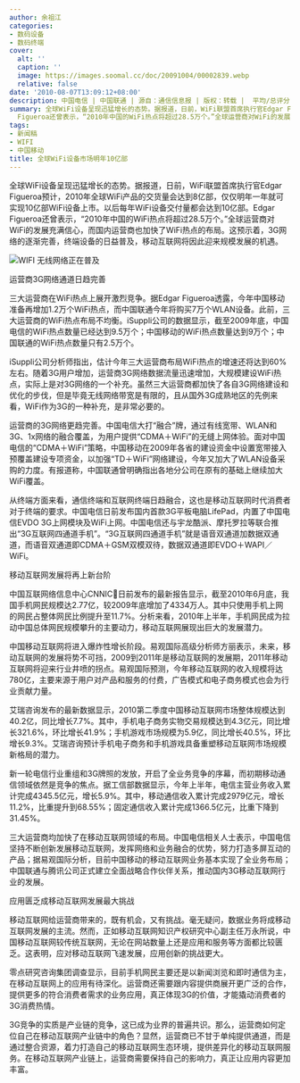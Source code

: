 ```yaml
---
author: 余祖江
categories:
- 数码设备
- 数码终端
cover:
  alt: ''
  caption: ''
  image: https://images.soomal.cc/doc/20091004/00002839.webp
  relative: false
date: '2010-08-07T13:09:12+08:00'
description: 中国电信 | 中国联通 | 源自：通信信息报 | 版权：转载 |  平均/总评分：09.50/19
summary: 全球WiFi设备呈现迅猛增长的态势。据报道，日前，WiFi联盟首席执行官Edgar Figueroa预计，2010年全球WiFi产品的交货量会达到8亿部，仅仅明年一年就可实现10亿部WiFi设备上市。以后每年WiFi设备交付量都会达到10亿部。Edgar
  Figueroa还曾表示，“2010年中国的WiFi热点将超过28.5万个。”全球运营商对WiFi的发展充满信心，而国内运营商也加快了WiFi热点的布局
tags:
- 新闻稿
- WIFI
- 中国移动
title: 全球WiFi设备市场明年10亿部
---
```


全球WiFi设备呈现迅猛增长的态势。据报道，日前，WiFi联盟首席执行官Edgar Figueroa预计，2010年全球WiFi产品的交货量会达到8亿部，仅仅明年一年就可实现10亿部WiFi设备上市。以后每年WiFi设备交付量都会达到10亿部。Edgar Figueroa还曾表示，“2010年中国的WiFi热点将超过28.5万个。”全球运营商对WiFi的发展充满信心，而国内运营商也加快了WiFi热点的布局。这预示着，3G网络的逐渐完善，终端设备的日益普及，移动互联网将因此迎来规模发展的机遇。



![WIFI 无线网络正在普及](https://images.soomal.cc/doc/20091004/00002839.webp)



运营商3G网络通道日趋完善



三大运营商在WiFi热点上展开激烈竞争。据Edgar Figueroa透露，今年中国移动准备再增加1.2万个WiFi热点，而中国联通今年将购买7万个WLAN设备。此前，三大运营商的WiFi热点布局不均衡。iSuppli公司的数据显示，截至2009年底，中国电信的WiFi热点数量已经达到9.5万个；中国移动的WiFi热点数量达到9万个；中国联通的WiFi热点数量只有2.5万个。



iSuppli公司分析师指出，估计今年三大运营商布局WiFi热点的增速还将达到60%左右。随着3G用户增加，运营商3G网络数据流量迅速增加，大规模建设WiFi热点，实际上是对3G网络的一个补充。虽然三大运营商都加快了各自3G网络建设和优化的步伐，但是毕竟无线网络带宽是有限的，且从国外3G成熟地区的先例来看，WiFi作为3G的一种补充，是非常必要的。



运营商的3G网络更趋完善。中国电信大打“融合”牌，通过有线宽带、WLAN和3G、1x网络的融合覆盖，为用户提供“CDMA＋WiFi”的无缝上网体验。面对中国电信的“CDMA＋WiFi”策略，中国移动在2009年各省的建设资金中设置宽带接入预覆盖建设专项资金，以加强“TD＋WiFi”网络建设，今年又加大了WLAN设备采购的力度。有报道称，中国联通曾明确指出各地分公司在原有的基础上继续加大WiFi覆盖。



从终端方面来看，通信终端和互联网终端日趋融合，这也是移动互联网时代消费者对于终端的要求。中国电信日前发布国内首款3G平板电脑LifePad，内置了中国电信EVDO 3G上网模块及WiFi上网。中国电信还与宇龙酷派、摩托罗拉等联合推出“3G互联网四通道手机”。“3G互联网四通道手机”就是语音双通道加数据双通道，而语音双通道即CDMA＋GSM双模双待，数据双通道即EVDO＋WAPI／WiFi。



移动互联网发展将再上新台阶



中国互联网络信息中心CNNIC日前发布的最新报告显示，截至2010年6月底，我国手机网民规模达2.77亿，较2009年底增加了4334万人。其中只使用手机上网的网民占整体网民比例提升至11.7%。分析来看，2010年上半年，手机网民成为拉动中国总体网民规模攀升的主要动力，移动互联网展现出巨大的发展潜力。



中国移动互联网将进入爆炸性增长阶段。易观国际高级分析师方丽表示，未来，移动互联网的发展将势不可挡，2009到2011年是移动互联网的发展期，2011年移动互联网将迎来行业井喷的拐点。易观国际预测，今年移动互联网的收入规模将达780亿，主要来源于用户对产品和服务的付费，广告模式和电子商务模式也会为行业贡献力量。



艾瑞咨询发布的最新数据显示，2010第二季度中国移动互联网市场整体规模达到40.2亿，同比增长7.7%。其中，手机电子商务实物交易规模达到4.3亿元，同比增长321.6%，环比增长41.9%；手机游戏市场规模为5.9亿，同比增长40.5%，环比增长9.3%。艾瑞咨询预计手机电子商务和手机游戏具备重塑移动互联网市场规模新格局的潜力。



新一轮电信行业重组和3G牌照的发放，开启了全业务竞争的序幕，而初期移动通信领域依然是竞争的焦点。据工信部数据显示，今年上半年，电信主营业务收入累计完成4345.5亿元，增长5.9%。其中，移动通信收入累计完成2979亿元，增长11.2%，比重提升到68.55%；固定通信收入累计完成1366.5亿元，比重下降到31.45%。



三大运营商均加快了在移动互联网领域的布局。中国电信相关人士表示，中国电信坚持不断创新发展移动互联网，发挥网络和业务融合的优势，努力打造多屏互动的产品；据易观国际分析，目前中国移动的移动互联网业务基本实现了全业务布局；中国联通与腾讯公司正式建立全面战略合作伙伴关系，推动国内3G移动互联网行业的发展。



应用匮乏成移动互联网发展最大挑战



移动互联网给运营商带来的，既有机会，又有挑战。毫无疑问，数据业务将成移动互联网发展的主流。然而，正如移动互联网知识产权研究中心副主任万永所说，中国移动互联网较传统互联网，无论在网站数量上还是应用和服务等方面都比较匮乏。这表明，应对移动互联网飞速发展，应用创新的挑战更大。



零点研究咨询集团调查显示，目前手机网民主要还是以新闻浏览和即时通信为主，在移动互联网上的应用有待深化。运营商还需要跟内容提供商展开更广泛的合作，提供更多的符合消费者需求的业务应用，真正体现3G的价值，才能撬动消费者的3G消费热情。



3G竞争的实质是产业链的竞争，这已成为业界的普遍共识。那么，运营商如何定位自己在移动互联网产业链中的角色？显然，运营商已不甘于单纯提供通道，而是通过整合资源，着力打造自己的移动互联网生态环境，提供差异化的移动互联网服务。在移动互联网产业链上，运营商需要保持自己的影响力，真正让应用内容更加丰富。
